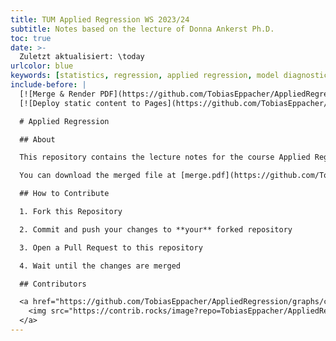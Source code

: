 ```yaml
---
title: TUM Applied Regression WS 2023/24
subtitle: Notes based on the lecture of Donna Ankerst Ph.D.
toc: true
date: >-
  Zuletzt aktualisiert: \today
urlcolor: blue
keywords: [statistics, regression, applied regression, model diagnostics]
include-before: |
  [![Merge & Render PDF](https://github.com/TobiasEppacher/AppliedRegression/actions/workflows/render.yml/badge.svg)](https://github.com/TobiasEppacher/AppliedRegression/actions/workflows/render.yml)
  [![Deploy static content to Pages](https://github.com/TobiasEppacher/AppliedRegression/actions/workflows/static.yml/badge.svg)](https://github.com/TobiasEppacher/AppliedRegression/actions/workflows/static.yml)

  # Applied Regression

  ## About

  This repository contains the lecture notes for the course Applied Regression at the Technical University of Munich during the winter semester 2023/24.

  You can download the merged file at [merge.pdf](https://github.com/TobiasEppacher/AppliedRegression/merge.pdf)

  ## How to Contribute

  1. Fork this Repository

  2. Commit and push your changes to **your** forked repository

  3. Open a Pull Request to this repository

  4. Wait until the changes are merged

  ## Contributors

  <a href="https://github.com/TobiasEppacher/AppliedRegression/graphs/contributors">
    <img src="https://contrib.rocks/image?repo=TobiasEppacher/AppliedRegression" />
  </a>
---
```

